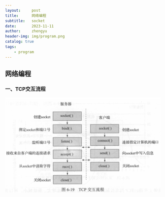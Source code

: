 ```yaml
---
layout:     post
title:      网络编程
subtitle:   socket
date:       2023-11-11
author:     zhengyu
header-img: img/program.png
catalog: true
tags:
    - program
---
```


## 网络编程


### 一、TCP交互流程

![img.png](/img/socket/tcp.png)






